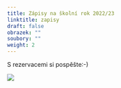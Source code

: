 ```yaml
---
title: Zápisy na školní rok 2022/23
linktitle: zapisy
draft: false
obrazek: ""
soubory: ""
weight: 2
---
```

S rezervacemi si pospěšte:-)

![](/assets/media/web_b_banery_-72-24-in-1-.jpg)